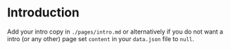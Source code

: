 # Introduction

Add your intro copy in `./pages/intro.md` or alternatively if you do not want a intro (or any other) page set `content` in your `data.json` file to `null`.
